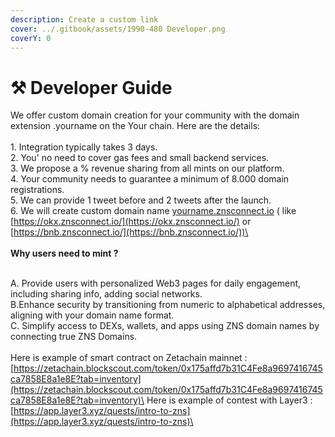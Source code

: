 ```yaml
---
description: Create a custom link
cover: ../.gitbook/assets/1990-480 Developer.png
coverY: 0
---
```


# ⚒️ Developer Guide

We offer custom domain creation for your community with the domain extension .yourname on the Your chain. Here are the details:\
\
1\. Integration typically takes 3 days.\
2\. You' no need to cover gas fees and small backend services.\
3\. We propose a % revenue sharing from all mints on our platform.\
4\. Your community needs to guarantee a minimum of 8.000 domain registrations.\
5\. We can provide 1 tweet before and 2 tweets after the launch.\
6\. We will create custom domain name [yourname.znsconnect.io](https://web.telegram.org/a/yourname.znsconnect.io) ( like [https://okx.znsconnect.io/](https://okx.znsconnect.io/) or [https://bnb.znsconnect.io/](https://bnb.znsconnect.io/))\
\
\
**Why users need to mint ?**

\
A. Provide users with personalized Web3 pages for daily engagement, including sharing info, adding social networks.\
B.Enhance security by transitioning from numeric to alphabetical addresses, aligning with your domain name format.\
C. Simplify access to DEXs, wallets, and apps using ZNS domain names by connecting true ZNS Domains.\
\
Here is example of smart contract on Zetachain mainnet : [https://zetachain.blockscout.com/token/0x175affd7b31C4Fe8a9697416745ca7858E8a1e8E?tab=inventory](https://zetachain.blockscout.com/token/0x175affd7b31C4Fe8a9697416745ca7858E8a1e8E?tab=inventory)\
Here is example of contest with Layer3 : [https://app.layer3.xyz/quests/intro-to-zns](https://app.layer3.xyz/quests/intro-to-zns)\
